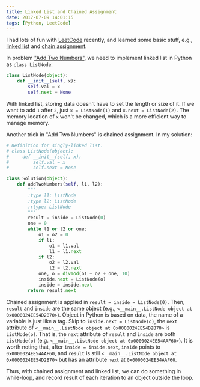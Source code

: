 ```yaml
---
title: Linked List and Chained Assignment
date: 2017-07-09 14:01:15
tags: [Python, LeetCode]
---
```

I had lots of fun with [LeetCode](https://leetcode.com/problemset/all/) recently, and learned some basic stuff, e.g., [linked list](http://www.geeksforgeeks.org/linked-list-set-1-introduction/) and [chain assignment](https://stackoverflow.com/questions/11498441/what-is-this-kind-of-assignment-in-python-called-a-b-true).
<!--more-->

In problem ["Add Two Numbers"](https://leetcode.com/problems/add-two-numbers/#/description), we need to implement linked list in Python as `class ListNode`:
```python
class ListNode(object):
    def __init__(self, x):
        self.val = x
        self.next = None
```
With linked list, storing data doesn't have to set the length or size of it. If we want to add `1` after `2`, just `x = ListNode(1)` and `x.next = ListNode(2)`. The memory location of `x` won't be changed, which is a more efficient way to manage memory.

Another trick in "Add Two Numbers" is chained assignment. In my solution:
```python
# Definition for singly-linked list.
# class ListNode(object):
#     def __init__(self, x):
#         self.val = x
#         self.next = None

class Solution(object):
    def addTwoNumbers(self, l1, l2):
        """
        :type l1: ListNode
        :type l2: ListNode
        :rtype: ListNode
        """
        result = inside = ListNode(0)
        one = 0
        while l1 or l2 or one:
            o1 = o2 = 0
            if l1:
                o1 = l1.val
                l1 = l1.next
            if l2:
                o2 = l2.val
                l2 = l2.next
            one, o = divmod(o1 + o2 + one, 10)
            inside.next = ListNode(o)
            inside = inside.next
        return result.next
```
Chained assignment is applied in `result = inside = ListNode(0)`. Then, `result` and `inside` are the same object (e.g., `<__main__.ListNode object at 0x0000024EE54D2B70>`). Object in Python is based on data, the name of a variable is just like a tag. Skip to `inside.next = ListNode(o)`, the `next` attribute of `<__main__.ListNode object at 0x0000024EE54D2B70>` is `ListNode(o)`. That is, the `next` attribute of `result` and `inside` are both `ListNode(o)` (e.g. `<__main__.ListNode object at 0x0000024EE54AAF60>`). It is worth noting that, after `inside = inside.next`, `inside` points to `0x0000024EE54AAF60`, and `result` is still `<__main__.ListNode object at 0x0000024EE54D2B70>` but has an attribute `next` at `0x0000024EE54AAF60`.

Thus, with chained assignment and linked list, we can do something in while-loop, and record result of each iteration to an object outside the loop.